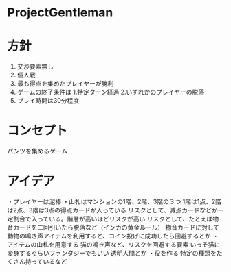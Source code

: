 # ProjectGentleman

# 方針
1. 交渉要素無し
2. 個人戦
3. 最も得点を集めたプレイヤーが勝利
4. ゲームの終了条件は 1.特定ターン経過 2.いずれかのプレイヤーの脱落
5. プレイ時間は30分程度

# コンセプト
パンツを集めるゲーム

# アイデア
・プレイヤーは泥棒
・山札はマンションの1階、2階、3階の３つ
	1階は1点、2階は2点、3階は3点の得点カードが入っている
	リスクとして、減点カードなどが一定割合で入っている。階層が高いほどリスクが高い
	リスクとして、たとえば物音カードを二回引いたら脱落など（インカの黄金ルール）
		物音カードに対して動物の鳴き声アイテムを利用すると、コイン投げに成功したら回避するとか
・アイテムの山札を用意する
	猫の鳴き声など、リスクを回避する要素
	いっそ猫に変身するぐらいファンタジーでもいい
		透明人間とか
・役を作る
	特定の種類をたくさん持っているなど
